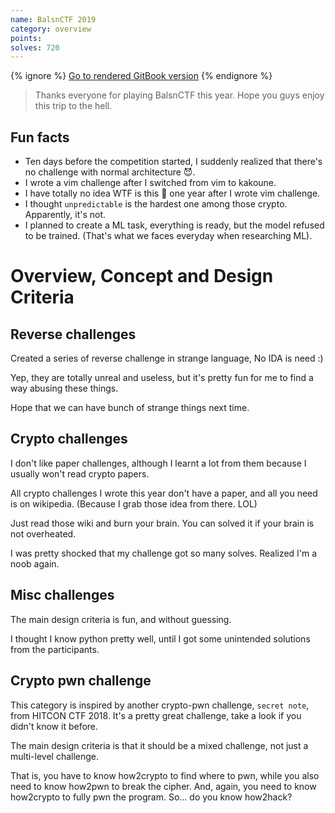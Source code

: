 ```yaml
---
name: BalsnCTF 2019
category: overview
points: 
solves: 720
---
```


{% ignore %}
[Go to rendered GitBook version](https://sasdf.cf/ctf/)
{% endignore %}

> Thanks everyone for playing BalsnCTF this year.
> Hope you guys enjoy this trip to the hell.


## Fun facts
* Ten days before the competition started, I suddenly realized that there's no challenge with normal architecture 😈.
* I wrote a vim challenge after I switched from vim to kakoune.
* I have totally no idea WTF is this :poop: one year after I wrote vim challenge.
* I thought `unpredictable` is the hardest one among those crypto. Apparently, it's not.
* I planned to create a ML task, everything is ready, but the model refused to be trained. (That's what we faces everyday when researching ML).


# Overview, Concept and Design Criteria
## Reverse challenges
Created a series of reverse challenge in strange language,
No IDA is need :)

Yep, they are totally unreal and useless,
but it's pretty fun for me to find a way abusing these things.

Hope that we can have bunch of strange things next time.

## Crypto challenges
I don't like paper challenges, although I learnt a lot from them because I usually won't read crypto papers.

All crypto challenges I wrote this year don't have a paper,
and all you need is on wikipedia.
(Because I grab those idea from there. LOL)

Just read those wiki and burn your brain.
You can solved it if your brain is not overheated.

I was pretty shocked that my challenge got so many solves.
Realized I'm a noob again.

## Misc challenges
The main design criteria is fun, and without guessing.

I thought I know python pretty well, until I got some unintended solutions from the participants.

## Crypto pwn challenge
This category is inspired by another crypto-pwn challenge, `secret note`, from HITCON CTF 2018.
It's a pretty great challenge, take a look if you didn't know it before.

The main design criteria is that it should be a mixed challenge,
not just a multi-level challenge.

That is, you have to know how2crypto to find where to pwn,
while you also need to know how2pwn to break the cipher.
And, again, you need to know how2crypto to fully pwn the program.
So... do you know how2hack?
